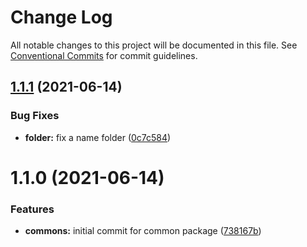 # Change Log

All notable changes to this project will be documented in this file.
See [Conventional Commits](https://conventionalcommits.org) for commit guidelines.

## [1.1.1](https://github.com/diegomarcelino92/monorepo/compare/@monorepo/commons@1.1.0...@monorepo/commons@1.1.1) (2021-06-14)


### Bug Fixes

* **folder:** fix a name folder ([0c7c584](https://github.com/diegomarcelino92/monorepo/commit/0c7c5847e3baffcbdc23c13146df1c6da19ea283))





# 1.1.0 (2021-06-14)


### Features

* **commons:** initial commit for common package ([738167b](https://github.com/diegomarcelino92/monorepo/commit/738167b67abd502fe579ceb812763705d7bdb8c5))
